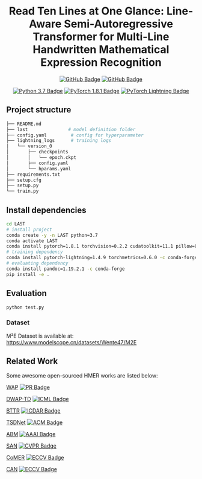 <div align="center">    

# Read Ten Lines at One Glance: Line-Aware Semi-Autoregressive Transformer for Multi-Line Handwritten Mathematical Expression Recognition
[![GitHub Badge](https://img.shields.io/badge/GitHub-WGeong-blueviolet?logo=github)](https://github.com/W-Geong) [![GitHub Badge](https://img.shields.io/badge/GitHub-DLVC-success?logo=github)](https://github.com/HCIILAB)

[![Python 3.7 Badge](https://img.shields.io/badge/Python-3.7-blue?link=https%3A%2F%2Fwww.python.org%2Fdownloads%2Frelease%2Fpython-370%2F)](https://www.python.org/downloads/release/python-370/) [![PyTorch 1.8.1 Badge](https://img.shields.io/badge/PyTorch-1.8.1-yellowgreen?link=https%3A%2F%2Fpytorch.org%2F)](https://pytorch.org/) [![PyTorch Lightning Badge](https://img.shields.io/badge/PyTorch%20Lightning-1.4.9-orange?link=https%3A%2F%2Fwww.pytorchlightning.ai%2F)](https://www.pytorchlightning.ai/)
</div>



## Project structure
```bash
├── README.md
├── last               # model definition folder
├── config.yaml         # config for hyperparameter
├── lightning_logs      # training logs
│   └── version_0
│       ├── checkpoints
│       │   └── epoch.ckpt
│       ├── config.yaml
│       └── hparams.yaml
├── requirements.txt
├── setup.cfg
├── setup.py
└── train.py
```

## Install dependencies   
```bash
cd LAST
# install project   
conda create -y -n LAST python=3.7
conda activate LAST
conda install pytorch=1.8.1 torchvision=0.2.2 cudatoolkit=11.1 pillow=8.4.0 -c pytorch -c nvidia
# training dependency
conda install pytorch-lightning=1.4.9 torchmetrics=0.6.0 -c conda-forge
# evaluating dependency
conda install pandoc=1.19.2.1 -c conda-forge
pip install -e .
```

## Evaluation

```bash
python test.py  
```
### Dataset

M²E Dataset is available at: https://www.modelscope.cn/datasets/Wente47/M2E

## Related Work

Some awesome open-sourced HMER works are listed below:

[WAP](https://github.com/JianshuZhang/WAP) [![PR Badge](https://img.shields.io/badge/PR-2017-brightgreen)](https://www.sciencedirect.com/science/article/abs/pii/S0031320317302376)

[DWAP-TD](https://github.com/JianshuZhang/TreeDecoder) [![ICML Badge](https://img.shields.io/badge/ICML-2020-green)](https://proceedings.mlr.press/v119/zhang20g.html)

[BTTR](https://github.com/Green-Wood/BTTR) [![ICDAR Badge](https://img.shields.io/badge/ICDAR-2021-yellowgreen)](https://link.springer.com/chapter/10.1007/978-3-030-86331-9_37)

[TSDNet](https://github.com/zshhans/TSDNet) [![ACM Badge](https://img.shields.io/badge/ACM_MM-2022-yellow)](https://dl.acm.org/doi/10.1145/3503161.3548424)

[ABM](https://github.com/XH-B/ABM) [![AAAI Badge](https://img.shields.io/badge/AAAI-2022-yellow)](https://ojs.aaai.org/index.php/AAAI/article/view/19885)

[SAN](https://github.com/tal-tech/SAN) [![CVPR Badge](https://img.shields.io/badge/CVPR-2022-orange)](https://openaccess.thecvf.com/content/CVPR2022/html/Yuan_Syntax-Aware_Network_for_Handwritten_Mathematical_Expression_Recognition_CVPR_2022_paper.html)

[CoMER](https://github.com/Green-Wood/CoMER) [![ECCV Badge](https://img.shields.io/badge/ECCV-2022-red)](https://link.springer.com/chapter/10.1007/978-3-031-19815-1_23)

[CAN](https://github.com/LBH1024/CAN) [![ECCV Badge](https://img.shields.io/badge/ECCV-2022-blue)](https://link.springer.com/chapter/10.1007/978-3-031-19815-1_12)

